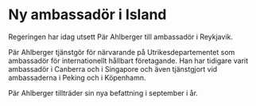 # Ny ambassadör i Island

Regeringen har idag utsett Pär Ahlberger till ambassadör i Reykjavik.

Pär Ahlberger tjänstgör för närvarande på Utrikesdepartementet som ambassadör för internationellt hållbart företagande. Han har tidigare varit ambassadör i Canberra och i Singapore och även tjänstgjort vid ambassaderna i Peking och i Köpenhamn.

Pär Ahlberger tillträder sin nya befattning i september i år.
